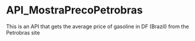 # API_MostraPrecoPetrobras
This is an API that gets the average price of gasoline in DF (Brazil) from the Petrobras site
